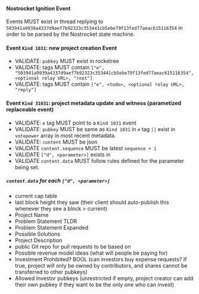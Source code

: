 #### Nostrocket Ignition Event
Events MUST exist in thread replying to `503941a9939a4337d9aef7b92323c353441cb5ebe79f13fed77aeac615116354` in order to be parsed by the Nostrocket state machine.

#### Event `Kind 1031`: new project creation Event   
- VALIDATE: `pubkey` MUST exist in rocketree
- VALIDATE: tags MUST contain `["e", "503941a9939a4337d9aef7b92323c353441cb5ebe79f13fed77aeac615116354", <optional relay URL>, "root"]`
- VALIDATE: tags MUST contain `["e", <todo>, <optional relay URL>, "reply"]`

#### Event `Kind 31031`: project metadata update and witness (parametized replaceable event)   
- VALIDATE: `e` tag MUST point to a `Kind 1031` event
- VALIDATE: `pubkey` MUST be same as `Kind 1031` in `e` tag `||` exist in `votepower` array in most recent metadata.
- VALIDATE: `content` MUST be json
- VALIDATE `content.sequence` MUST be latest `sequence + 1` 
- VALIDATE `["d", <parameter>]` exists in 
- VALIDATE `content.data` MUST follow rules defined for the parameter being set.

##### `content.data` for each `["d", <parameter>]`
- current cap table
- last block height they saw (their client should auto-publish this whenever they see a block > current)
- Project Name
- Problem Statement TLDR
- Problem Statement Expanded
- Possible Solutions
- Project Description
- public Git repo for pull requests to be based on
- Possible revenue model ideas (what will people be paying for)
- Investment Prohibited? BOOL (can investors buy expense requests? If true, project will only be owned by contributors, and shares cannot be transferred to other pubkeys)
- Allowed Investor pubkeys (unrestricted if empty, project creator can add their own pubkey if they want to be the only one who can invest)
